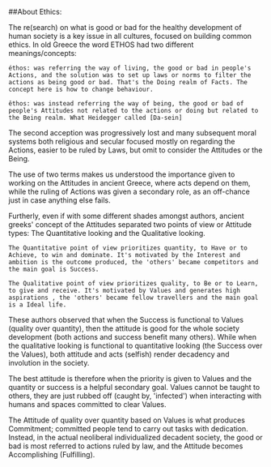 ##About Ethics:

The re(search) on what is good or bad for the healthy development of human society is a key issue in all cultures, focused on building common ethics. In old Greece the word ETHOS had two different meanings/concepts:

    éthos: was referring the way of living, the good or bad in people's Actions, and the solution was to set up laws or norms to filter the actions as being good or bad. That's the Doing realm of Facts. The concept here is how to change behaviour.

    êthos: was instead referring the way of being, the good or bad of people's Attitudes not related to the actions or doing but related to the Being realm. What Heidegger called [Da-sein]

The second acception was progressively lost and many subsequent moral systems both religious and secular focused mostly on regarding the Actions, easier to be ruled by Laws, but omit to consider the Attitudes or the Being.

The use of two terms makes us understood the importance given to working on the Attitudes in ancient Greece, where acts depend on them, while the ruling of Actions was given a secondary role, as an off-chance just in case anything else fails.

Furtherly, even if with some different shades amongst authors, ancient greeks' concept of the Attitudes separated two points of view or Attitude types: The Quantitative looking and the Qualitative looking.

    The Quantitative point of view prioritizes quantity, to Have or to Achieve, to win and dominate. It's motivated by the Interest and ambition is the outcome produced, the 'others' became competitors and the main goal is Success.

    The Qualitative point of view prioritizes quality, to Be or to Learn, to give and receive. It's motivated by Values and generates high aspirations , the 'others' became fellow travellers and the main goal is a Ideal life.

These authors observed that when the Success is functional to Values (quality over quantity), then the attitude is good for the whole society development (both actions and success benefit many others). While when the qualitative looking is functional to quantitative looking (the Success over the Values), both attitude and acts (selfish) render decadency and involution in the society.

The best attitude is therefore when the priority is given to Values and the quantity or success is a helpful secondary goal. Values cannot be taught to others, they are just rubbed off (caught by, 'infected') when interacting with humans and spaces committed to clear Values.

The Attitude of quality over quantity based on Values is what produces Commitment; committed people tend to carry out tasks with dedication. Instead, in the actual neoliberal individualized decadent society, the good or bad is most referred to actions ruled by law, and the Attitude becomes Accomplishing (Fulfilling).



